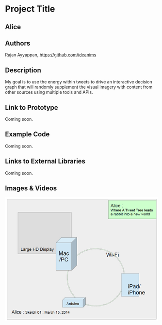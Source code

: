 # Project Title
<H2>Alice</H2>

## Authors
Rajan Ayyappan, https://github.com/ideanims


## Description

My goal is to use the energy within tweets to drive an interactive decision graph that will randomly supplement the visual imagery with content from other sources using multiple tools and APIs.   

## Link to Prototype
Coming soon.


## Example Code
Coming soon.


## Links to External Libraries
Coming soon.


## Images & Videos
![Initial Sketch](project_images/AliceSketch01M15.jpg?raw=true "Initial Sketch")
